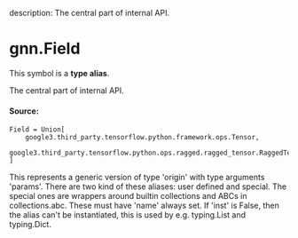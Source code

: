 description: The central part of internal API.

<div itemscope itemtype="http://developers.google.com/ReferenceObject">
<meta itemprop="name" content="gnn.Field" />
<meta itemprop="path" content="Stable" />
</div>

# gnn.Field

<!-- Insert buttons and diff -->
This symbol is a **type alias**.

The central part of internal API.

#### Source:

<pre class="devsite-click-to-copy prettyprint lang-py tfo-signature-link">
<code>Field = Union[
    google3.third_party.tensorflow.python.framework.ops.Tensor,
    google3.third_party.tensorflow.python.ops.ragged.ragged_tensor.RaggedTensor
]
</code></pre>



<!-- Placeholder for "Used in" -->

This represents a generic version of type 'origin' with type arguments 'params'.
There are two kind of these aliases: user defined and special. The special ones
are wrappers around builtin collections and ABCs in collections.abc. These must
have 'name' always set. If 'inst' is False, then the alias can't be instantiated,
this is used by e.g. typing.List and typing.Dict.